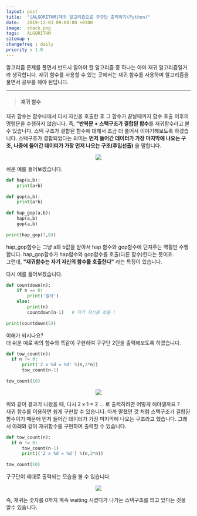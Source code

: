 ```yaml
---
layout: post
title:  "[ALGORITHM]재귀 알고리즘으로 구구단 출력하기(Python)"
date:   2019-12-03 09:00:00 +0300
image:  stack.png
tags:   ALGORITHM
sitemap :
changefreq : daily
priority : 1.0
---
```




알고리즘 문제를 풀면서 반드시 알아야 할 알고리즘 중 하나는 아마 재귀 알고리즘일거라 생각합니다. 재귀 함수를 사용할 수 있는 곳에서는 재귀 함수를 사용하며 알고리즘을 풀면서 공부를 해야 된답니다.  


-------



> #### 재귀 함수

재귀 함수는 함수내에서 다시 자신을 호출한 후 그 함수가 끝날때까지 함수 호출 이후의 명령문을 수행하지 않습니다. 즉, **"반복문 + 스택구조가 결합된 함수**를 재귀함수라고 볼 수 있습니다. 스택 구조가 결합된 함수에 대해서 조금 더 풀어서 이야기해보도록 하겠습니다. 스택구조가 결합되었다는 의미는 **먼저 들어간 데이터가 가장 마지막에 나오는 구조, 나중에 들어간 데이터가 가장 먼저 나오는 구조(후입선출)** 을 말합니다.   

<center><img src="{{ site.baseurl }}/images/stack.png" ></center>  



쉬운 예를 들어보겠습니다.  

```python
def hap(a,b):
    print(a+b)
    
def gop(a,b):
    print(a*b)
    
def hap_gop(a,b):
    hap(a,b)
    gop(a,b)
    
print(hap_gop(7,8))
```


hap_gop함수는 그냥 a와 b값을 받아서 hap 함수와 gop함수에 던져주는 역활만 수행합니다. hap_gop함수가 hap함수와 gop함수를 호출(다른 함수)한다는 뜻이죠.  
그런데, **"재귀함수는 자기 자신의 함수를 호출한다"** 라는 특징이 있습니다.  

다시 예를 들어보겠습니다.  

```python
def countdown(n):
    if n == 0:
        print('발사')
    else:
        print(n)
        countdown(n-1)   # 자기 자신을 호출 !
    
print(countdown(5))
```  

이해가 되시나요?  
더 쉬운 예로 위의 함수와 똑같이 구현하여 구구단 2단을 출력해보도록 하겠습니다.  

```python
def tow_count(n):
  if n != 0:
      print('2 x %d = %d' %(n,2*n))
      tow_count(n-1)
        
tow_count(10)
```

<center><img src="{{ site.baseurl }}/images/python_a1.png" ></center>  


위와 같이 결과가 나왔을 때, 다시 2 x 1 = 2 ... 로 출력하려면 어떻게 해야댈까요 ?  
재귀 함수를 이용하면 쉽게 구현할 수 있습니다. 아까 말했던 것 처럼 스택구조가 결합된 함수이기 때문에 먼저 들어간 데이터가 가장 마지막에 나오는 구조라고 했습니다. 그래서  아래와 같이 재귀함수를 구현하여 출력할 수 있습니다. 

```python
def tow_count(n):
  if n != 0:
      tow_count(n-1)
      print(('2 x %d = %d') %(n,2*n))
            
tow_count(10) 
```

구구단이 제대로 출력되는 모습을 볼 수 있습니다. 


<center><img src="{{ site.baseurl }}/images/python_a2.png" ></center>  


즉, 재귀는 숫자를 0까지 계속 waiting 시켰다가 나가는 스택구조를 띄고 있다는 것을 알수 있습니다.  




